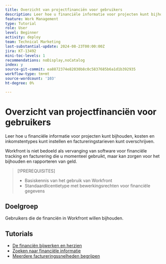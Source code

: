 ```yaml
---
title: Overzicht van projectfinanciën voor gebruikers
description: Leer hoe u financiële informatie voor projecten kunt bijhouden, kosten en inkomstentypes kunt instellen en factureringstarieven kunt overschrijven.
feature: Work Management
type: Tutorial
role: User
level: Beginner
activity: deploy
team: Technical Marketing
last-substantial-update: 2024-08-23T00:00:00Z
jira: KT-13492
mini-toc-levels: 1
recommendations: noDisplay,noCatalog
index: y
source-git-commit: ea8872374e82030b8c0c5837685b6a1d1b392935
workflow-type: tm+mt
source-wordcount: '103'
ht-degree: 0%

---
```



# Overzicht van projectfinanciën voor gebruikers

Leer hoe u financiële informatie voor projecten kunt bijhouden, kosten en inkomstentypes kunt instellen en factureringstarieven kunt overschrijven.

Workfront is niet bedoeld als vervanging van software voor financiële tracking en facturering die u momenteel gebruikt, maar kan zorgen voor het bijhouden en rapporteren van geld.

>[!PREREQUISITES]
>
>* Basiskennis van het gebruik van Workfront
>* Standaardlicentietype met bewerkingsrechten voor financiële gegevens

## Doelgroep

Gebruikers die de financiën in Workfront willen bijhouden.


## Tutorials

* [De financiën bijwerken en herzien](/help/manage-work/project-finances/update-and-review-finances.md)
* [Zoeken naar financiële informatie](/help/manage-work/project-finances/find-financial-information.md)
* [Meerdere factureringssnelheden begrijpen](/help/manage-work/project-finances/multiple-billing-rates.md)
